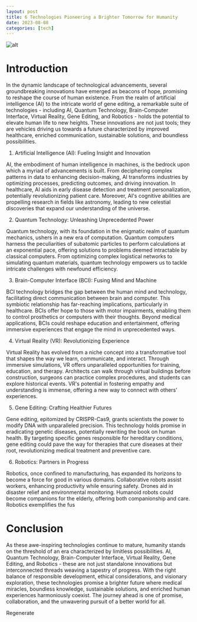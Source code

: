 ```yaml
---
layout: post
title: 6 Technologies Pioneering a Brighter Tomorrow for Humanity 
date: 2023-08-08
categories: [tech]
---
```



![alt](https://picsum.photos/800/300)

# Introduction

In the dynamic landscape of technological advancements, several groundbreaking innovations have emerged as beacons of hope, promising to reshape the course of human existence. From the realm of artificial intelligence (AI) to the intricate world of gene editing, a remarkable suite of technologies - including AI, Quantum Technology, Brain-Computer Interface, Virtual Reality, Gene Editing, and Robotics - holds the potential to elevate human life to new heights. These innovations are not just tools; they are vehicles driving us towards a future characterized by improved healthcare, enriched communication, sustainable solutions, and boundless possibilities.

1. Artificial Intelligence (AI): Fueling Insight and Innovation

AI, the embodiment of human intelligence in machines, is the bedrock upon which a myriad of advancements is built. From deciphering complex patterns in data to enhancing decision-making, AI transforms industries by optimizing processes, predicting outcomes, and driving innovation. In healthcare, AI aids in early disease detection and treatment personalization, potentially revolutionizing patient care. Moreover, AI's cognitive abilities are propelling research in fields like astronomy, leading to new celestial discoveries that expand our understanding of the universe.

2. Quantum Technology: Unleashing Unprecedented Power

Quantum technology, with its foundation in the enigmatic realm of quantum mechanics, ushers in a new era of computation. Quantum computers harness the peculiarities of subatomic particles to perform calculations at an exponential pace, offering solutions to problems deemed intractable by classical computers. From optimizing complex logistical networks to simulating quantum materials, quantum technology empowers us to tackle intricate challenges with newfound efficiency.

3. Brain-Computer Interface (BCI): Fusing Mind and Machine

BCI technology bridges the gap between the human mind and technology, facilitating direct communication between brain and computer. This symbiotic relationship has far-reaching implications, particularly in healthcare. BCIs offer hope to those with motor impairments, enabling them to control prosthetics or computers with their thoughts. Beyond medical applications, BCIs could reshape education and entertainment, offering immersive experiences that engage the mind in unprecedented ways.

4. Virtual Reality (VR): Revolutionizing Experience

Virtual Reality has evolved from a niche concept into a transformative tool that shapes the way we learn, communicate, and interact. Through immersive simulations, VR offers unparalleled opportunities for training, education, and therapy. Architects can walk through virtual buildings before construction, surgeons can practice complex procedures, and students can explore historical events. VR's potential in fostering empathy and understanding is immense, offering a new way to connect with others' experiences.

5. Gene Editing: Crafting Healthier Futures

Gene editing, epitomized by CRISPR-Cas9, grants scientists the power to modify DNA with unparalleled precision. This technology holds promise in eradicating genetic diseases, potentially rewriting the book on human health. By targeting specific genes responsible for hereditary conditions, gene editing could pave the way for therapies that cure diseases at their root, revolutionizing medical treatment and preventive care.

6. Robotics: Partners in Progress

Robotics, once confined to manufacturing, has expanded its horizons to become a force for good in various domains. Collaborative robots assist workers, enhancing productivity while ensuring safety. Drones aid in disaster relief and environmental monitoring. Humanoid robots could become companions for the elderly, offering both companionship and care. Robotics exemplifies the fus

# Conclusion

As these awe-inspiring technologies continue to mature, humanity stands on the threshold of an era characterized by limitless possibilities. AI, Quantum Technology, Brain-Computer Interface, Virtual Reality, Gene Editing, and Robotics - these are not just standalone innovations but interconnected threads weaving a tapestry of progress. With the right balance of responsible development, ethical considerations, and visionary exploration, these technologies promise a brighter future where medical miracles, boundless knowledge, sustainable solutions, and enriched human experiences harmoniously coexist. The journey ahead is one of promise, collaboration, and the unwavering pursuit of a better world for all.





Regenerate
